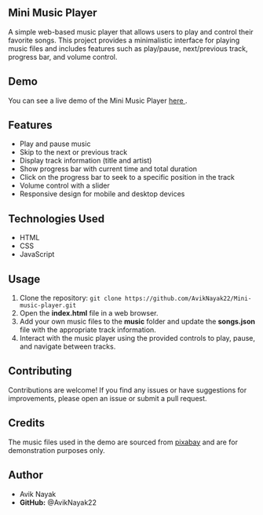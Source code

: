 
## Mini Music Player
A simple web-based music player that allows users to play and control their favorite songs. This project provides a minimalistic interface for playing music files and includes features such as play/pause, next/previous track, progress bar, and volume control.

## Demo
You can see a live demo of the Mini Music Player <a href="https://aviknayak22.github.io/Mini-music-player/" target="_blank"> here </a>.

## Features
- Play and pause music
- Skip to the next or previous track
- Display track information (title and artist)
- Show progress bar with current time and total duration
- Click on the progress bar to seek to a specific position in the track
- Volume control with a slider
- Responsive design for mobile and desktop devices

## Technologies Used
- HTML
- CSS
- JavaScript

## Usage
1. Clone the repository: ```git clone https://github.com/AvikNayak22/Mini-music-player.git```</br>
2. Open the **index.html** file in a web browser.</br>
3. Add your own music files to the **music** folder and update the **songs.json** file with the appropriate track information.</br>
4. Interact with the music player using the provided controls to play, pause, and navigate between tracks.

## Contributing
Contributions are welcome! If you find any issues or have suggestions for improvements, please open an issue or submit a pull request.

## Credits
The music files used in the demo are sourced from [pixabay](https://pixabay.com/music/) and are for demonstration purposes only.

## Author
- Avik Nayak
- **GitHub:** @AvikNayak22
